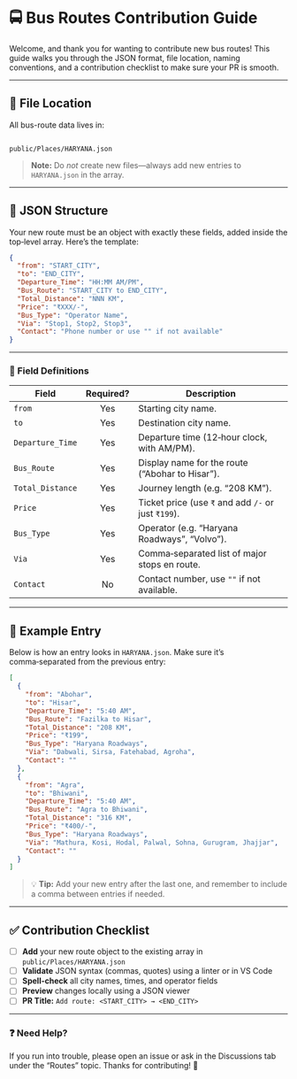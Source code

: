 # 🚍 Bus Routes Contribution Guide

Welcome, and thank you for wanting to contribute new bus routes! This guide walks you through the JSON format, file location, naming conventions, and a contribution checklist to make sure your PR is smooth.

---

## 📂 File Location

All bus-route data lives in:

```

public/Places/HARYANA.json

````

> **Note:** Do _not_ create new files—always add new entries to `HARYANA.json` in the array.

---

## 🔧 JSON Structure

Your new route must be an object with exactly these fields, added inside the top‑level array. Here’s the template:

```json
{
  "from": "START_CITY",
  "to": "END_CITY",
  "Departure_Time": "HH:MM AM/PM",
  "Bus_Route": "START_CITY to END_CITY",
  "Total_Distance": "NNN KM",
  "Price": "₹XXX/-",
  "Bus_Type": "Operator Name",
  "Via": "Stop1, Stop2, Stop3",
  "Contact": "Phone number or use "" if not available"
}
````

---

### 📝 Field Definitions

| Field            | Required? | Description                                         |
| ---------------- | :-------: | --------------------------------------------------- |
| `from`           |    Yes    | Starting city name.                                 |
| `to`             |    Yes    | Destination city name.                              |
| `Departure_Time` |    Yes    | Departure time (12‑hour clock, with AM/PM).         |
| `Bus_Route`      |    Yes    | Display name for the route (“Abohar to Hisar”).     |
| `Total_Distance` |    Yes    | Journey length (e.g. “208 KM”).                     |
| `Price`          |    Yes    | Ticket price (use `₹` and add `/-` or just `₹199`). |
| `Bus_Type`       |    Yes    | Operator (e.g. “Haryana Roadways”, “Volvo”).        |
| `Via`            |    Yes    | Comma‑separated list of major stops en route.       |
| `Contact`        |     No    | Contact number, use `""` if not available.                   |

---

## 📖 Example Entry

Below is how an entry looks in `HARYANA.json`. Make sure it’s comma‑separated from the previous entry:

```json
[
  {
    "from": "Abohar",
    "to": "Hisar",
    "Departure_Time": "5:40 AM",
    "Bus_Route": "Fazilka to Hisar",
    "Total_Distance": "208 KM",
    "Price": "₹199",
    "Bus_Type": "Haryana Roadways",
    "Via": "Dabwali, Sirsa, Fatehabad, Agroha",
    "Contact": ""
  },
  {
    "from": "Agra",
    "to": "Bhiwani",
    "Departure_Time": "5:40 AM",
    "Bus_Route": "Agra to Bhiwani",
    "Total_Distance": "316 KM",
    "Price": "₹400/-",
    "Bus_Type": "Haryana Roadways",
    "Via": "Mathura, Kosi, Hodal, Palwal, Sohna, Gurugram, Jhajjar",
    "Contact": ""
  }
]
```

> 💡 **Tip:** Add your new entry after the last one, and remember to include a comma between entries if needed.

---

## ✅ Contribution Checklist

* [ ] **Add** your new route object to the existing array in `public/Places/HARYANA.json`
* [ ] **Validate** JSON syntax (commas, quotes) using a linter or in VS Code
* [ ] **Spell-check** all city names, times, and operator fields
* [ ] **Preview** changes locally using a JSON viewer
* [ ] **PR Title:** `Add route: <START_CITY> → <END_CITY>`

---

### ❓ Need Help?

If you run into trouble, please open an issue or ask in the Discussions tab under the “Routes” topic.
Thanks for contributing! 🚀
